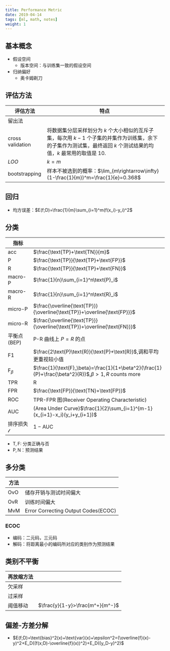 ```yaml
---
title: Performance Metric
date: 2019-04-14
tags: [ml, math, notes]
weight: 1
---
```


## 基本概念

- 假设空间
  - 版本空间：与训练集一致的假设空间
- 归纳偏好
  - 奥卡姆剃刀

## 评估方法

| 评估方法         | 特点                                                                                                                                                              |
| ---------------- | ----------------------------------------------------------------------------------------------------------------------------------------------------------------- |
| 留出法           |                                                                                                                                                                   |
| cross validation | 将数据集分层采样划分为 $k$ 个大小相似的互斥子集，每次用 $k-1$ 个子集的并集作为训练集，余下的子集作为测试集，最终返回 $k$ 个测试结果的均值，$k$ 最常用的取值是 10. |
| _LOO_            | $k=m$                                                                                                                                                             |
| bootstrapping    | 样本不被选到的概率：$\lim_{m\rightarrow\infty}(1-\frac{1}{m})^m=\frac{1}{e}=0.368$                                                                                |

## 回归

- 均方误差：$E(f;D)=\frac{1}{m}\sum_{i=1}^m(f(x_i)-y_i)^2$

## 分类

| 指标                  |                                                                                                       |
| --------------------- | ----------------------------------------------------------------------------------------------------- |
| $\text{acc}$          | $\frac{\text{TP}+\text{TN}}{m}$                                                                       |
| $\text{P}$            | $\frac{\text{TP}}{\text{TP}+\text{FP}}$                                                               |
| $\text{R}$            | $\frac{\text{TP}}{\text{TP}+\text{FN}}$                                                               |
| macro-$\text{P}$      | $\frac{1}{n}\sum_{i=1}^n\text{P}_i$                                                                   |
| macro-$\text{R}$      | $\frac{1}{n}\sum_{i=1}^n\text{R}_i$                                                                   |
| micro-$\text{P}$      | $\frac{\overline{\text{TP}}}{\overline{\text{TP}}+\overline{\text{FP}}}$                              |
| micro-$\text{R}$      | $\frac{\overline{\text{TP}}}{\overline{\text{TP}}+\overline{\text{FN}}}$                              |
| 平衡点(BEP)           | P-R 曲线上 $P=R$ 的点                                                                                 |
| $\text{F1}$           | $\frac{2\text{P}\text{R}}{\text{P}+\text{R}}$,调和平均更重视较小值                                    |
| $\text{F}_\beta$      | $\frac{1}{\text{F}_\beta}=\frac{1}{1+\beta^2}(\frac{1}{P}+\frac{\beta^2}{R})$,$\beta>1,R$ counts more |
| $\text{TPR}$          | $\text{R}$                                                                                            |
| $\text{FPR}$          | $\frac{\text{FP}}{\text{TN}+\text{FP}}$                                                               |
| ROC                   | TPR-FPR 图(Receiver Operating Characteristic)                                                         |
| AUC                   | (Area Under Curve)$\frac{1}{2}\sum_{i=1}^{m-1}(x_{i+1}-x_i)(y_i+y_{i+1})$                             |
| 排序损失$\mathcal{l}$ | $1-\text{AUC}$                                                                                        |

- $\text{T},\text{F}$: 分类正确与否
- $\text{P},\text{N}$：预测结果

## 多分类

| 方法 |                                     |
| ---- | ----------------------------------- |
| OvO  | 储存开销与测试时间偏大              |
| OvR  | 训练时间偏大                        |
| MvM  | Error Correcting Output Codes(ECOC) |

### ECOC

- 编码：二元码，三元码
- 解码：将距离最小的编码所对应的类别作为预测结果

## 类别不平衡

| 再放缩方法 |                                 |
| ---------- | ------------------------------- |
| 欠采样     |                                 |
| 过采样     |                                 |
| 阈值移动   | $\frac{y}{1-y}>\frac{m^+}{m^-}$ |

## 偏差-方差分解

- $E(f;D)=\text{bias}^2(x)+\text{var}(x)+\epsilon^2=(\overline{f}(x)-y)^2+E_D((f(x;D)-\overline{f}(x))^2)+E_D((y_D-y)^2)$

